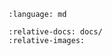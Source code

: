 ```{include-literal} ../README.md
:language: md
```
```{include} ../README.md
:relative-docs: docs/
:relative-images:
```
